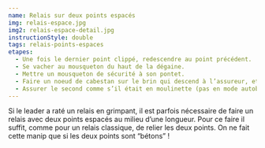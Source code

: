 ```yaml
---
name: Relais sur deux points espacés
img: relais-espace.jpg
img2: relais-espace-detail.jpg
instructionStyle: double
tags: relais-points-espaces
etapes:
  - Une fois le dernier point clippé, redescendre au point précédent.
  - Se vacher au mousqueton du haut de la dégaine.
  - Mettre un mousqueton de sécurité à son pontet.
  - Faire un noeud de cabestan sur le brin qui descend à l’assureur, et le clipper au mousqueton.
  - Assurer le second comme s’il était en moulinette (pas en mode autobloquant).
---
```


 Si le leader a raté un relais en grimpant, il est parfois nécessaire de faire un relais avec deux points espacés au milieu d’une longueur.
 Pour ce faire il suffit, comme pour un relais classique, de relier les deux points.
 On ne fait cette manip que si les deux points sont “bétons” !
